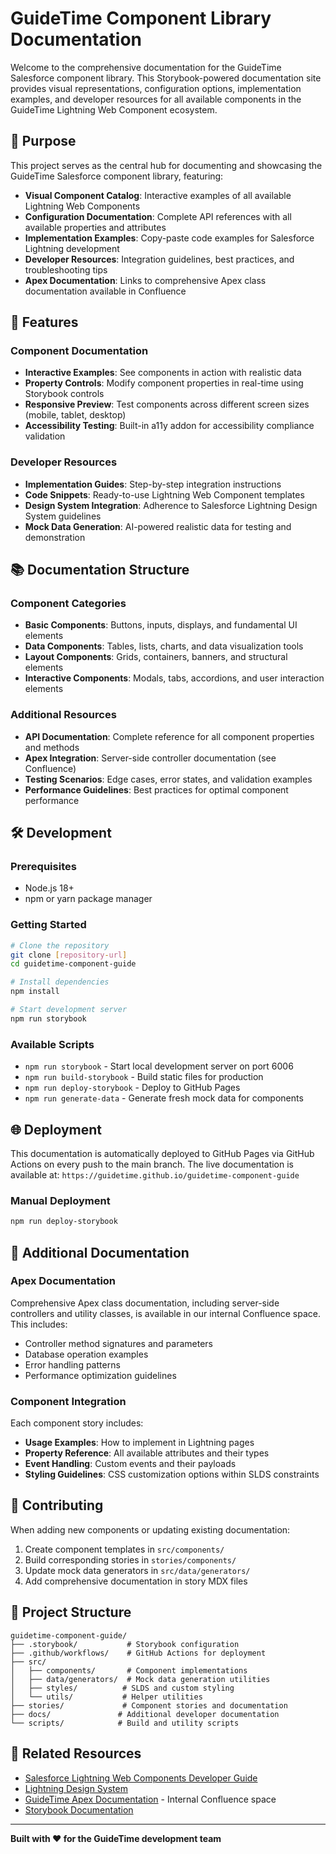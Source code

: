 # GuideTime Component Library Documentation

Welcome to the comprehensive documentation for the GuideTime Salesforce component library. This Storybook-powered documentation site provides visual representations, configuration options, implementation examples, and developer resources for all available components in the GuideTime Lightning Web Component ecosystem.

## 🎯 Purpose

This project serves as the central hub for documenting and showcasing the GuideTime Salesforce component library, featuring:

- **Visual Component Catalog**: Interactive examples of all available Lightning Web Components
- **Configuration Documentation**: Complete API references with all available properties and attributes
- **Implementation Examples**: Copy-paste code examples for Salesforce Lightning development
- **Developer Resources**: Integration guidelines, best practices, and troubleshooting tips
- **Apex Documentation**: Links to comprehensive Apex class documentation available in Confluence

## 🚀 Features

### Component Documentation
- **Interactive Examples**: See components in action with realistic data
- **Property Controls**: Modify component properties in real-time using Storybook controls
- **Responsive Preview**: Test components across different screen sizes (mobile, tablet, desktop)
- **Accessibility Testing**: Built-in a11y addon for accessibility compliance validation

### Developer Resources
- **Implementation Guides**: Step-by-step integration instructions
- **Code Snippets**: Ready-to-use Lightning Web Component templates
- **Design System Integration**: Adherence to Salesforce Lightning Design System guidelines
- **Mock Data Generation**: AI-powered realistic data for testing and demonstration

## 📚 Documentation Structure

### Component Categories
- **Basic Components**: Buttons, inputs, displays, and fundamental UI elements
- **Data Components**: Tables, lists, charts, and data visualization tools
- **Layout Components**: Grids, containers, banners, and structural elements
- **Interactive Components**: Modals, tabs, accordions, and user interaction elements

### Additional Resources
- **API Documentation**: Complete reference for all component properties and methods
- **Apex Integration**: Server-side controller documentation (see Confluence)
- **Testing Scenarios**: Edge cases, error states, and validation examples
- **Performance Guidelines**: Best practices for optimal component performance

## 🛠️ Development

### Prerequisites
- Node.js 18+
- npm or yarn package manager

### Getting Started
```bash
# Clone the repository
git clone [repository-url]
cd guidetime-component-guide

# Install dependencies
npm install

# Start development server
npm run storybook
```

### Available Scripts
- `npm run storybook` - Start local development server on port 6006
- `npm run build-storybook` - Build static files for production
- `npm run deploy-storybook` - Deploy to GitHub Pages
- `npm run generate-data` - Generate fresh mock data for components

## 🌐 Deployment

This documentation is automatically deployed to GitHub Pages via GitHub Actions on every push to the main branch. The live documentation is available at: `https://guidetime.github.io/guidetime-component-guide`

### Manual Deployment
```bash
npm run deploy-storybook
```

## 📖 Additional Documentation

### Apex Documentation
Comprehensive Apex class documentation, including server-side controllers and utility classes, is available in our internal Confluence space. This includes:
- Controller method signatures and parameters
- Database operation examples
- Error handling patterns
- Performance optimization guidelines

### Component Integration
Each component story includes:
- **Usage Examples**: How to implement in Lightning pages
- **Property Reference**: All available attributes and their types
- **Event Handling**: Custom events and their payloads
- **Styling Guidelines**: CSS customization options within SLDS constraints

## 🤝 Contributing

When adding new components or updating existing documentation:

1. Create component templates in `src/components/`
2. Build corresponding stories in `stories/components/`
3. Update mock data generators in `src/data/generators/`
4. Add comprehensive documentation in story MDX files

## 📁 Project Structure

```
guidetime-component-guide/
├── .storybook/           # Storybook configuration
├── .github/workflows/    # GitHub Actions for deployment
├── src/
│   ├── components/       # Component implementations
│   ├── data/generators/  # Mock data generation utilities
│   ├── styles/          # SLDS and custom styling
│   └── utils/           # Helper utilities
├── stories/             # Component stories and documentation
├── docs/               # Additional developer documentation
└── scripts/            # Build and utility scripts
```

## 🔗 Related Resources

- [Salesforce Lightning Web Components Developer Guide](https://developer.salesforce.com/docs/component-library/documentation/en/lwc)
- [Lightning Design System](https://www.lightningdesignsystem.com/)
- [GuideTime Apex Documentation](https://guidetime.atlassian.net/wiki/spaces/GT/overview) - Internal Confluence space
- [Storybook Documentation](https://storybook.js.org/docs)

---

**Built with ❤️ for the GuideTime development team**
